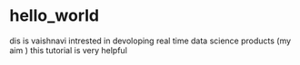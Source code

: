 # hello_world
dis is vaishnavi intrested in devoloping real time data science products (my aim )
this tutorial is very helpful
